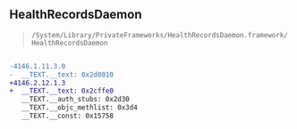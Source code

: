 ## HealthRecordsDaemon

> `/System/Library/PrivateFrameworks/HealthRecordsDaemon.framework/HealthRecordsDaemon`

```diff

-4146.1.11.3.0
-  __TEXT.__text: 0x2d0010
+4146.2.12.1.3
+  __TEXT.__text: 0x2cffe0
   __TEXT.__auth_stubs: 0x2d30
   __TEXT.__objc_methlist: 0x3d4
   __TEXT.__const: 0x15758

```
